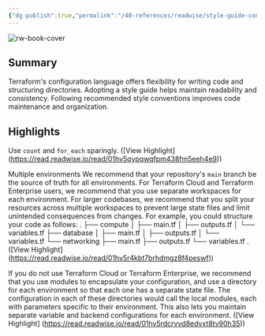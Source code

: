 ```yaml
---
{"dg-publish":true,"permalink":"/40-references/readwise/style-guide-configuration-language-terraform-hashi-corp-developer/","tags":["rw/articles"]}
---
```


![rw-book-cover](https://developer.hashicorp.com/og-image/terraform.jpg)

## Summary

Terraform's configuration language offers flexibility for writing code and structuring directories. Adopting a style guide helps maintain readability and consistency. Following recommended style conventions improves code maintenance and organization.

## Highlights

Use `count` and `for_each` sparingly. ([View Highlight] (https://read.readwise.io/read/01hv5qypqwqfpm438fm5eeh4e9))


Multiple environments
We recommend that your repository's `main` branch be the source of truth for all environments. For Terraform Cloud and Terraform Enterprise users, we recommend that you use separate workspaces for each environment. For larger codebases, we recommend that you split your resources across multiple workspaces to prevent large state files and limit unintended consequences from changes. For example, you could structure your code as follows:
.
├── compute
│ ├── main.tf
│ ├── outputs.tf
│ └── variables.tf
├── database
│ ├── main.tf
│ ├── outputs.tf
│ └── variables.tf
└── networking
├── main.tf
├── outputs.tf
└── variables.tf
. ([View Highlight] (https://read.readwise.io/read/01hv5r4kbt7brhdmgz8f4peswf))


If you do not use Terraform Cloud or Terraform Enterprise, we recommend that you use modules to encapsulate your configuration, and use a directory for each environment so that each one has a separate state file. The configuration in each of these directories would call the local modules, each with parameters specific to their environment. This also lets you maintain separate variable and backend configurations for each environment. ([View Highlight] (https://read.readwise.io/read/01hv5rdcrvvd8edvxt8tv90h35))


